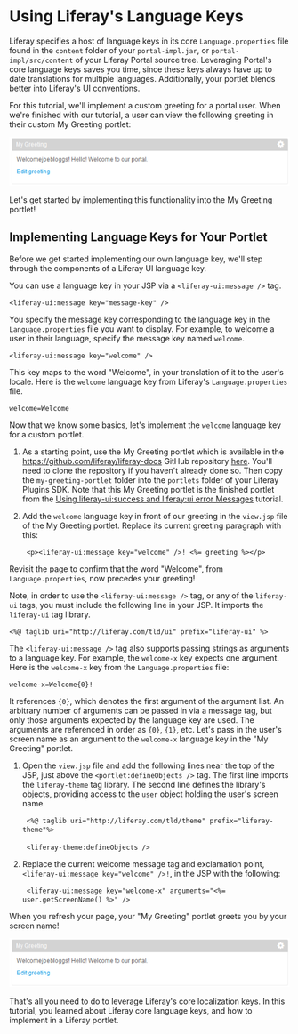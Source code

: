 # Using Liferay's Language Keys

Liferay specifies a host of language keys in its core `Language.properties` file
found in the `content` folder of your `portal-impl.jar`, or
`portal-impl/src/content` of your Liferay Portal source tree. Leveraging
Portal's core language keys saves you time, since these keys always have up to
date translations for multiple languages. Additionally, your portlet blends
better into Liferay's UI conventions. 

For this tutorial, we'll implement a custom greeting for a portal user. When
we're finished with our tutorial, a user can view the following greeting in
their custom My Greeting portlet:

![Figure 1: The portal user's name is used in the `welcome` language key.](../../images/screen-name-greeting.png)

Let's get started by implementing this functionality into the My Greeting
portlet!

## Implementing Language Keys for Your Portlet

Before we get started implementing our own language key, we'll step through the
components of a Liferay UI language key.

You can use a language key in your JSP via a `<liferay-ui:message />` tag. 

    <liferay-ui:message key="message-key" />

You specify the message key corresponding to the language key in the
`Language.properties` file you want to display. For example, to welcome a user
in their language, specify the message key named `welcome`.

    <liferay-ui:message key="welcome" />

This key maps to the word "Welcome", in your translation of it to the
user's locale. Here is the `welcome` language key from Liferay's
`Language.properties` file.

    welcome=Welcome

Now that we know some basics, let's implement the `welcome` language key for a
custom portlet.

1. As a starting point, use the My Greeting portlet which is available in the
   <https://github.com/liferay/liferay-docs> GitHub repository
   [here](https://github.com/liferay/liferay-docs/tree/master/develop/tutorials/code/25-liferayui/01-success/end/my-greeting-portlet).
   You'll need to clone the repository if you haven't already done so. Then copy
   the `my-greeting-portlet` folder into the `portlets` folder of your Liferay
   Plugins SDK. Note that this My Greeting portlet is the finished portlet from
   the [Using liferay-ui:success and liferay:ui error
   Messages](https://github.com/liferay/liferay-docs/blob/master/develop/tutorials/articles/25-liferayui-taglibs/01-using-liferay-ui-success-and-error-messages.markdown)
   tutorial.

2. Add the `welcome` language key in front of our greeting in the `view.jsp`
   file of the My Greeting portlet. Replace its current greeting paragraph with
   this:

        <p><liferay-ui:message key="welcome" />! <%= greeting %></p>

Revisit the page to confirm that the word "Welcome", from `Language.properties`,
now precedes your greeting!

Note, in order to use the `<liferay-ui:message />` tag, or any of the
`liferay-ui` tags, you must include the following line in your JSP. It imports
the `liferay-ui` tag library. 

    <%@ taglib uri="http://liferay.com/tld/ui" prefix="liferay-ui" %>

The `<liferay-ui:message />` tag also supports passing strings as arguments to
a language key. For example, the `welcome-x` key expects one argument. Here is
the `welcome-x` key from the `Language.properties` file:

    welcome-x=Welcome{0}!

It references `{0}`, which denotes the first argument of the argument list. An
arbitrary number of arguments can be passed in via a message tag, but only those
arguments expected by the language key are used. The arguments are referenced in
order as `{0}`, `{1}`, etc. Let's pass in the user's screen name as an argument
to the `welcome-x` language key in the "My Greeting" portlet. 

1. Open the `view.jsp` file and add the following lines near the top of the JSP,
   just above the `<portlet:defineObjects />` tag. The first line imports the
   `liferay-theme` tag library. The second line defines the library's objects,
   providing access to the `user` object holding the user's screen name.

        <%@ taglib uri="http://liferay.com/tld/theme" prefix="liferay-theme"%>

        <liferay-theme:defineObjects />

2. Replace the current welcome message tag and exclamation point,
   `<liferay-ui:message key="welcome" />!`, in the JSP with the following:

        <liferay-ui:message key="welcome-x" arguments="<%= user.getScreenName() %>" />

When you refresh your page, your "My Greeting" portlet greets you by your screen
name!

![Figure 2: By passing the user's screen name as an argument to Liferay's `welcome-x` language key, we're able to display a personalized greeting.](../../images/screen-name-greeting.png)

That's all you need to do to leverage Liferay's core localization keys. In this
tutorial, you learned about Liferay core language keys, and how to implement in
a Liferay portlet.

